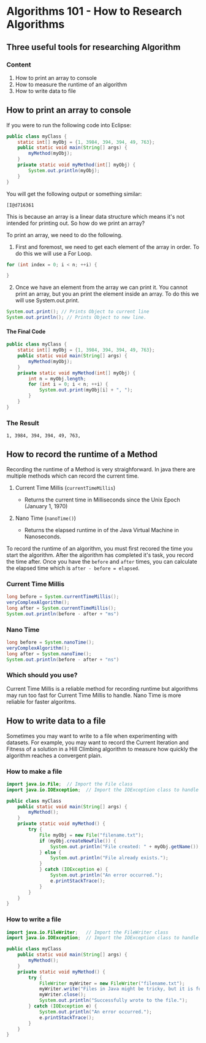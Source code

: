 # Algorithms 101 - How to Research Algorithms

## Three useful tools for researching Algorithm

### Content

1.  How to print an array to console
2.  How to measure the runtime of an algorithm
3.  How to write data to file

## How to print an array to console

If you were to run the following code into Eclipse:

```java
public class myClass {
	static int[] myObj = {1, 3984, 394, 394, 49, 763};
	public static void main(String[] args) {
		myMethod(myObj);
	}
	private static void myMethod(int[] myObj) {
		System.out.println(myObj);
	}
}
```

You will get the following output or something similar:

```
[I@d716361
```

This is because an array is a linear data structure which means it's not intended for printing out. So how do we print an array?

To print an array, we need to do the following.

1. First and foremost, we need to get each element of the array in order. To do this we will use a For Loop.

```Java
for (int index = 0; i < n; ++i) {

}
```

2. Once we have an element from the array we can print it. You cannot print an array, but you an print the element inside an array. To do this we will use System.out.print.

```Java
System.out.print(); // Prints Object to current line
System.out.println(); // Prints Object to new line.
```

#### The Final Code

```java
public class myClass {
	static int[] myObj = {1, 3984, 394, 394, 49, 763};
	public static void main(String[] args) {
		myMethod(myObj);
	}
	private static void myMethod(int[] myObj) {
		int n = myObj.length;
		for (int i = 0; i < n; ++i) {
			System.out.print(myObj[i] + ", ");
		}
	}
}
```

### The Result

```
1, 3984, 394, 394, 49, 763, 
```

## How to record the runtime of a Method

Recording the runtime of a Method is very straighforward. In java there are multiple methods which can record the current time. 

1.  Current Time Millis (`currentTimeMillis`)
    
    - Returns the current time in Milliseconds since the Unix Epoch (January 1, 1970)

2. Nano Time (`nanoTime()`)

    - Returns the elapsed runtime in of the Java Virtual Machine in Nanoseconds.

To record the runtime of an algorithm, you must first recored the time you start the algorithm. After the algorithm has completed it's task, you record the time after. Once you have the `before` and `after` times, you can calculate the elapsed time which is `after - before = elapsed`.

### Current Time Millis
```java
long before = System.currentTimeMillis();
veryComplexAlgorithm();
long after = System.currentTimeMillis();
System.out.println(before - after + "ms")
```

### Nano Time
```java
long before = System.nanoTime();
veryComplexAlgorithm();
long after = System.nanoTime();
System.out.println(before - after + "ns")
```

### Which should you use?
Current Time Millis is a reliable method for recording runtime but algorithms may run too fast for Current Time Millis to handle. Nano Time is more reliable for faster algoritms.

## How to write data to a file

Sometimes you may want to write to a file when experimenting with datasets. For example, you may want to record the Current Iteration and Fitness of a solution in a Hill Climbing algorithm to measure how quickly the algorithm reaches a convergent plain.

### How to make a file
```java
import java.io.File;  // Import the File class
import java.io.IOException;  // Import the IOException class to handle errors

public class myClass
    public static void main(String[] args) {
        myMethod();
    }
    private static void myMethod() {
        try {
            File myObj = new File("filename.txt");
            if (myObj.createNewFile()) {
                System.out.println("File created: " + myObj.getName());
            } else {
                System.out.println("File already exists.");
            }
            } catch (IOException e) {
                System.out.println("An error occurred.");
                e.printStackTrace();
            }
        }
    }
}
```

### How to write a file
```java
import java.io.FileWriter;   // Import the FileWriter class
import java.io.IOException;  // Import the IOException class to handle errors

public class myClass
    public static void main(String[] args) {
        myMethod();
    }
    private static void myMethod() {
        try {
            FileWriter myWriter = new FileWriter("filename.txt");
            myWriter.write("Files in Java might be tricky, but it is fun enough!");
            myWriter.close();
            System.out.println("Successfully wrote to the file.");
        } catch (IOException e) {
            System.out.println("An error occurred.");
            e.printStackTrace();
        }
    }
}
```